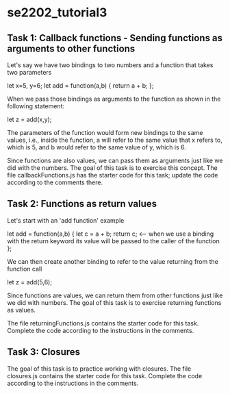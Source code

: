 # se2202_tutorial3

## Task 1: Callback functions - Sending functions as arguments to other functions

Let's say we have two bindings to two numbers and a function that takes two parameters

let x=5, y=6;
let  add = function(a,b) {
       return a + b;
};

When we pass those bindings as arguments to the function as shown in the following statement:

let z = add(x,y);

The parameters of the function would form new bindings to the same values, i.e., inside the function, a will refer to the same value that x refers to, which is 5, and b would refer to the same value of y, which is 6.

Since functions are also values, we can pass them as arguments just like we did with the numbers.
The goal of this task is to exercise this concept. The file callbackFunctions.js has the starter code for this task; update the code according to the comments there.

## Task 2: Functions as return values
Let's start with an 'add function' example 

let  add = function(a,b) {
       let c = a + b;
      return c; <--  when we use a binding with the return keyword its value will be passed to the
                                            caller of the function
};

We can then create another binding to refer to the value returning from the function call

let z = add(5,6);

Since functions are values, we can return them from other functions just like we did with numbers.
The goal of this task is to exercise returning functions as values.

The file returningFunctions.js contains the starter code for this task. Complete the code according to the instructions in the comments.

## Task 3: Closures

The goal of this task is to practice working with closures. The file closures.js contains the starter code for this task. Complete the code according to the instructions in the comments.

